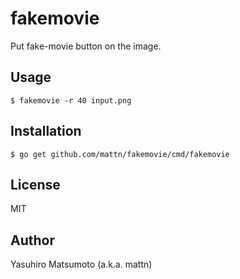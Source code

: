 # fakemovie

Put fake-movie button on the image.

## Usage

```
$ fakemovie -r 40 input.png
```

## Installation

```
$ go get github.com/mattn/fakemovie/cmd/fakemovie
```

## License

MIT

## Author

Yasuhiro Matsumoto (a.k.a. mattn)
